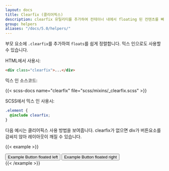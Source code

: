 ```yaml
---
layout: docs
title: Clearfix (클리어픽스)
description: clearfix 유틸리티를 추가하여 컨테이너 내에서 floating 된 컨텐츠를 빠르고 쉽게 정렬합니다.
group: helpers
aliases: "/docs/5.0/helpers/"
---
```


부모 요소에 `.clearfix`를 추가하여 `floats`를 쉽게 정렬합니다. 믹스 인으로도 사용할 수 있습니다.

HTML에서 사용시:

```html
<div class="clearfix">...</div>
```

믹스 인 소스코드:

{{< scss-docs name="clearfix" file="scss/mixins/_clearfix.scss" >}}

SCSS에서 믹스 인 사용시:

```scss
.element {
  @include clearfix;
}
```

다음 예시는 클리어픽스 사용 방법을 보여줍니다. clearfix가 없으면 div가 버튼요소를 감싸지 않아 레이아웃이 깨질 수 있습니다.

{{< example >}}
<div class="bg-info clearfix">
  <button type="button" class="btn btn-secondary float-start">Example Button floated left</button>
  <button type="button" class="btn btn-secondary float-end">Example Button floated right</button>
</div>
{{< /example >}}
